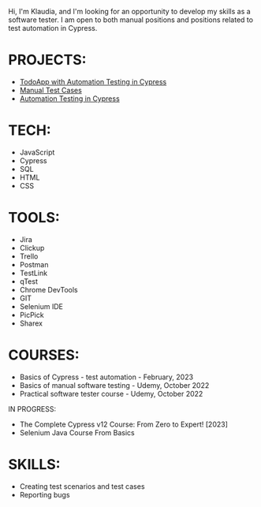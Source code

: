 Hi, I'm Klaudia, and I'm looking for an opportunity to develop my skills as a software tester. I am open to both manual positions and positions related to test automation in Cypress.

# PROJECTS:
* [TodoApp with Automation Testing in Cypress](https://github.com/klaudiakprojects/todoapp)
* [Manual Test Cases](https://github.com/klaudiakprojects/basic-form)
* [Automation Testing in Cypress](https://github.com/klaudiakprojects/automationexercisetesting)

# TECH:
* JavaScript
* Cypress
* SQL
* HTML
* CSS

# TOOLS:
* Jira
* Clickup
* Trello
* Postman
* TestLink
* qTest
* Chrome DevTools
* GIT
* Selenium IDE
* PicPick
* Sharex

# COURSES:
* Basics of Cypress - test automation - February, 2023
* Basics of manual software testing - Udemy, October 2022
* Practical software tester course - Udemy, October 2022

IN PROGRESS:
* The Complete Cypress v12 Course: From Zero to Expert! [2023]
* Selenium Java Course From Basics

# SKILLS:
* Creating test scenarios and test cases
* Reporting bugs

